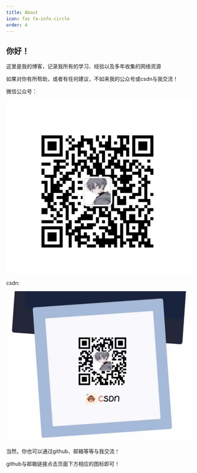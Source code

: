 ```yaml
---
title: About
icon: fas fa-info-circle
order: 4
---
```


## 你好！

这里是我的博客，记录我所有的学习、经验以及多年收集的网络资源

如果对你有所帮助，或者有任何建议，不如来我的公众号或csdn与我交流！

微信公众号：

![微信公众号：IT余识](/assets/img/gzhItYuShi.png)

csdn:

![csdn：余识-](/assets/img/csdnYuShi.png)

当然，你也可以通过github、邮箱等等与我交流！

github与邮箱链接点击页面下方相应的图标即可！